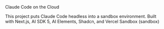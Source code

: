 Claude Code on the Cloud

This project puts Claude Code headless into a sandbox environment. Built with Next.js, AI SDK 5, AI Elements, Shadcn, and Vercel Sandbox (sandbox)
